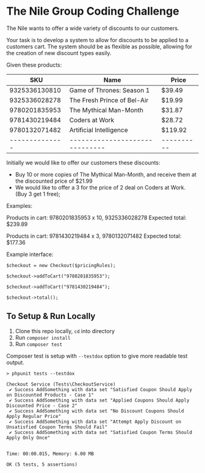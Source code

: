 # The Nile Group Coding Challenge
The Nile wants to offer a wide variety of discounts to our customers.

Your task is to develop a system to allow for discounts to be applied
to a customers cart. The system should be as flexible as possible, allowing
for the creation of new discount types easily.

Given these products:

SKU           | Name                         | Price
--------------|------------------------------|----------
9325336130810 | Game of Thrones: Season 1    | $39.49
9325336028278 | The Fresh Prince of Bel-Air  | $19.99
9780201835953 | The Mythical Man-Month       | $31.87
9781430219484 | Coders at Work               | $28.72
9780132071482 | Artificial Intelligence      | $119.92
--------------|------------------------------|----------

Initially we would like to offer our customers these discounts:

* Buy 10 or more copies of The Mythical Man-Month, and receive them at the discounted price of $21.99
* We would like to offer a 3 for the price of 2 deal on Coders at Work. (Buy 3 get 1 free);


Examples:

Products in cart: 9780201835953 x 10, 9325336028278
Expected total: $239.89

Products in cart: 9781430219484 x 3, 9780132071482
Expected total: $177.36

Example interface:

`$checkout = new Checkout($pricingRules);`

`$checkout->addToCart("9780201835953");`

`$checkout->addToCart("9781430219484");`

`$checkout->total();`

## To Setup & Run Locally

1. Clone this repo locally, `cd` into directory
2. Run `composer install`
3. Run `composer test`

Composer test is setup with `--testdox` option to give more readable test output.
```
> phpunit tests --testdox

Checkout Service (Tests\CheckoutService)
 ✔ Success AddSomething with data set "Satisfied Coupon Should Apply on Discounted Products - Case 1"
 ✔ Success AddSomething with data set "Applied Coupons Should Apply Discounted Price - Case 2"
 ✔ Success AddSomething with data set "No Discount Coupons Should Apply Regular Price"
 ✔ Success AddSomething with data set "Attempt Apply Discount on Unsatisfied Coupon Terms Should Fail"
 ✔ Success AddSomething with data set "Satisfied Coupon Terms Should Apply Only Once"


Time: 00:00.015, Memory: 6.00 MB

OK (5 tests, 5 assertions)
```